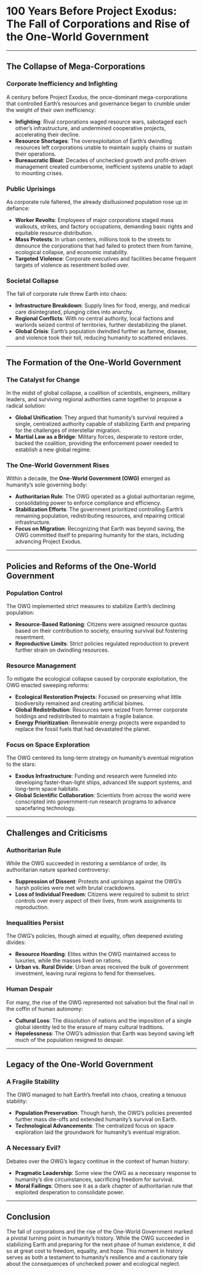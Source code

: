# 100 Years Before Project Exodus: The Fall of Corporations and Rise of the One-World Government  

---

## **The Collapse of Mega-Corporations**  

### **Corporate Inefficiency and Infighting**  
A century before Project Exodus, the once-dominant mega-corporations that controlled Earth’s resources and governance began to crumble under the weight of their own inefficiency:  
- **Infighting**: Rival corporations waged resource wars, sabotaged each other’s infrastructure, and undermined cooperative projects, accelerating their decline.  
- **Resource Shortages**: The overexploitation of Earth’s dwindling resources left corporations unable to maintain supply chains or sustain their operations.  
- **Bureaucratic Bloat**: Decades of unchecked growth and profit-driven management created cumbersome, inefficient systems unable to adapt to mounting crises.  

### **Public Uprisings**  
As corporate rule faltered, the already disillusioned population rose up in defiance:  
- **Worker Revolts**: Employees of major corporations staged mass walkouts, strikes, and factory occupations, demanding basic rights and equitable resource distribution.  
- **Mass Protests**: In urban centers, millions took to the streets to denounce the corporations that had failed to protect them from famine, ecological collapse, and economic instability.  
- **Targeted Violence**: Corporate executives and facilities became frequent targets of violence as resentment boiled over.  

### **Societal Collapse**  
The fall of corporate rule threw Earth into chaos:  
- **Infrastructure Breakdown**: Supply lines for food, energy, and medical care disintegrated, plunging cities into anarchy.  
- **Regional Conflicts**: With no central authority, local factions and warlords seized control of territories, further destabilizing the planet.  
- **Global Crisis**: Earth’s population dwindled further as famine, disease, and violence took their toll, reducing humanity to scattered enclaves.  

---

## **The Formation of the One-World Government**  

### **The Catalyst for Change**  
In the midst of global collapse, a coalition of scientists, engineers, military leaders, and surviving regional authorities came together to propose a radical solution:  
- **Global Unification**: They argued that humanity’s survival required a single, centralized authority capable of stabilizing Earth and preparing for the challenges of interstellar migration.  
- **Martial Law as a Bridge**: Military forces, desperate to restore order, backed the coalition, providing the enforcement power needed to establish a new global regime.  

### **The One-World Government Rises**  
Within a decade, the **One-World Government (OWG)** emerged as humanity’s sole governing body:  
- **Authoritarian Rule**: The OWG operated as a global authoritarian regime, consolidating power to enforce compliance and efficiency.  
- **Stabilization Efforts**: The government prioritized controlling Earth’s remaining population, redistributing resources, and repairing critical infrastructure.  
- **Focus on Migration**: Recognizing that Earth was beyond saving, the OWG committed itself to preparing humanity for the stars, including advancing Project Exodus.  

---

## **Policies and Reforms of the One-World Government**  

### **Population Control**  
The OWG implemented strict measures to stabilize Earth’s declining population:  
- **Resource-Based Rationing**: Citizens were assigned resource quotas based on their contribution to society, ensuring survival but fostering resentment.  
- **Reproductive Limits**: Strict policies regulated reproduction to prevent further strain on dwindling resources.  

### **Resource Management**  
To mitigate the ecological collapse caused by corporate exploitation, the OWG enacted sweeping reforms:  
- **Ecological Restoration Projects**: Focused on preserving what little biodiversity remained and creating artificial biomes.  
- **Global Redistribution**: Resources were seized from former corporate holdings and redistributed to maintain a fragile balance.  
- **Energy Prioritization**: Renewable energy projects were expanded to replace the fossil fuels that had devastated the planet.  

### **Focus on Space Exploration**  
The OWG centered its long-term strategy on humanity’s eventual migration to the stars:  
- **Exodus Infrastructure**: Funding and research were funneled into developing faster-than-light ships, advanced life support systems, and long-term space habitats.  
- **Global Scientific Collaboration**: Scientists from across the world were conscripted into government-run research programs to advance spacefaring technology.  

---

## **Challenges and Criticisms**  

### **Authoritarian Rule**  
While the OWG succeeded in restoring a semblance of order, its authoritarian nature sparked controversy:  
- **Suppression of Dissent**: Protests and uprisings against the OWG’s harsh policies were met with brutal crackdowns.  
- **Loss of Individual Freedom**: Citizens were required to submit to strict controls over every aspect of their lives, from work assignments to reproduction.  

### **Inequalities Persist**  
The OWG’s policies, though aimed at equality, often deepened existing divides:  
- **Resource Hoarding**: Elites within the OWG maintained access to luxuries, while the masses lived on rations.  
- **Urban vs. Rural Divide**: Urban areas received the bulk of government investment, leaving rural regions to fend for themselves.  

### **Human Despair**  
For many, the rise of the OWG represented not salvation but the final nail in the coffin of human autonomy:  
- **Cultural Loss**: The dissolution of nations and the imposition of a single global identity led to the erasure of many cultural traditions.  
- **Hopelessness**: The OWG’s admission that Earth was beyond saving left much of the population resigned to despair.  

---

## **Legacy of the One-World Government**  

### **A Fragile Stability**  
The OWG managed to halt Earth’s freefall into chaos, creating a tenuous stability:  
- **Population Preservation**: Though harsh, the OWG’s policies prevented further mass die-offs and extended humanity’s survival on Earth.  
- **Technological Advancements**: The centralized focus on space exploration laid the groundwork for humanity’s eventual migration.  

### **A Necessary Evil?**  
Debates over the OWG’s legacy continue in the context of human history:  
- **Pragmatic Leadership**: Some view the OWG as a necessary response to humanity’s dire circumstances, sacrificing freedom for survival.  
- **Moral Failings**: Others see it as a dark chapter of authoritarian rule that exploited desperation to consolidate power.  

---

## **Conclusion**  

The fall of corporations and the rise of the One-World Government marked a pivotal turning point in humanity’s history. While the OWG succeeded in stabilizing Earth and preparing for the next phase of human existence, it did so at great cost to freedom, equality, and hope. This moment in history serves as both a testament to humanity’s resilience and a cautionary tale about the consequences of unchecked power and ecological neglect.
